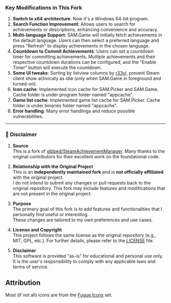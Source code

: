 ### **Key Modifications in This Fork**

1. **Switch to x64 architecture**: Now it's a Windows 64-bit program.
2. **Search Function Improvement**: Allows users to search for achievements or descriptions, enhancing convenience and accuracy.  
3. **Multi-language Support**: SAM.Game will initially fetch achievements in the default language. Users can then select a preferred language and press "Refresh" to display achievements in the chosen language.  
4. **Countdown to Commit Achievements**: Users can set a countdown timer for committing achievements. Multiple achievements and their respective countdown durations can be configured, and the "Enable Timer" button will execute the countdown.
5. **Some UI tweaks**: Sorting by listview columns by [r33yl](https://github.com/r33yl), prevent Steam client show activicaty as idle (only when SAM.Game in foreground and turned-on).  
6. **Icon cache**: Implemented icon cache for SAM.Picker and SAM.Game. Cache folder is under program folder named "appcache".  
7. **Game list cache**: Implemented game list cache for SAM.Picker. Cache folder is under binaries folder named "appcache".  
8. **Error handling**: Many error handlings and reduce possible vulnerabilities.  

---

### 📝 **Disclaimer**

1. **Source**  
   This is a fork of [gibbed/SteamAchievementManager](https://github.com/gibbed/SteamAchievementManager). Many thanks to the original contributors for their excellent work on the foundational code.  

2. **Relationship with the Original Project**  
   This is an **independently maintained fork** and is **not officially affiliated** with the original project.  
   I do not intend to submit any changes or pull requests back to the original repository. This fork may include features and modifications that are not present in the original project.

3. **Purpose**  
   The primary goal of this fork is to add features and functionalities that I personally find useful or interesting.  
   These changes are tailored to my own preferences and use cases.

4. **License and Copyright**  
   This project follows the same license as the original repository (e.g., MIT, GPL, etc.). For further details, please refer to the [LICENSE](LICENSE) file.  

5. **Disclaimer**  
   This software is provided "as-is" for educational and personal use only.  
   It is the user's responsibility to comply with any applicable laws and terms of service.

## Attribution

Most (if not all) icons are from the [Fugue Icons](https://p.yusukekamiyamane.com/) set.  
